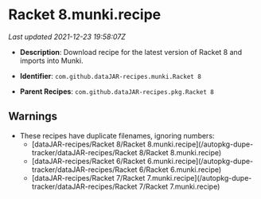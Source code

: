 # Racket 8.munki.recipe

_Last updated 2021-12-23 19:58:07Z_

- **Description**: Download recipe for the latest version of Racket 8 and imports into Munki.

- **Identifier**: `com.github.dataJAR-recipes.munki.Racket 8`

- **Parent Recipes**: `com.github.dataJAR-recipes.pkg.Racket 8`

## Warnings

- These recipes have duplicate filenames, ignoring numbers:
    - [dataJAR-recipes/Racket 8/Racket 8.munki.recipe](/autopkg-dupe-tracker/dataJAR-recipes/Racket 8/Racket 8.munki.recipe)
    - [dataJAR-recipes/Racket 6/Racket 6.munki.recipe](/autopkg-dupe-tracker/dataJAR-recipes/Racket 6/Racket 6.munki.recipe)
    - [dataJAR-recipes/Racket 7/Racket 7.munki.recipe](/autopkg-dupe-tracker/dataJAR-recipes/Racket 7/Racket 7.munki.recipe)
